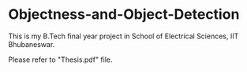 # Objectness-and-Object-Detection

This is my B.Tech final year project in School of Electrical Sciences, IIT Bhubaneswar. 

Please refer to "Thesis.pdf" file. 

